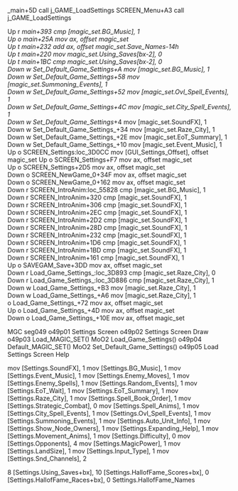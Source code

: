 


_main+5D       call j_GAME_LoadSettings
SCREEN_Menu+A3 call j_GAME_LoadSettings



Up   r _main+393                     cmp  [magic_set.BG_Music], 1                
Up   o _main+25A                     mov  ax, offset magic_set                   
Up   t _main+232                     add  ax, offset magic_set.Save_Names-14h    
Up   t _main+220                     mov  magic_set.Using_Saves[bx-2], 0         
Up   t _main+1BC                     cmp  magic_set.Using_Saves[bx-2], 0         
Down w Set_Default_Game_Settings_+A  mov  [magic_set.BG_Music], 1                
Down w Set_Default_Game_Settings_+58 mov  [magic_set.Summoning_Events], 1        
Down w Set_Default_Game_Settings_+52 mov  [magic_set.Ovl_Spell_Events], 1        
Down w Set_Default_Game_Settings_+4C mov  [magic_set.City_Spell_Events], 1       
Down w Set_Default_Game_Settings_+4  mov  [magic_set.SoundFX], 1                 
Down w Set_Default_Game_Settings_+34 mov  [magic_set.Raze_City], 1               
Down w Set_Default_Game_Settings_+2E mov  [magic_set.EoT_Summary], 1             
Down w Set_Default_Game_Settings_+10 mov  [magic_set.Event_Music], 1             
Up   o SCREEN_Settings:loc_3D0CC     mov  [GUI_Settings_Offset], offset magic_set
Up   o SCREEN_Settings+F7            mov  ax, offset magic_set                   
Up   o SCREEN_Settings+2D5           mov  ax, offset magic_set                   
Down o SCREEN_NewGame_0+34F          mov  ax, offset magic_set                   
Down o SCREEN_NewGame_0+162          mov  ax, offset magic_set                   
Down r SCREEN_IntroAnim:loc_55828    cmp  [magic_set.BG_Music], 1                
Down r SCREEN_IntroAnim+320          cmp  [magic_set.SoundFX], 1                 
Down r SCREEN_IntroAnim+306          cmp  [magic_set.SoundFX], 1                 
Down r SCREEN_IntroAnim+2EC          cmp  [magic_set.SoundFX], 1                 
Down r SCREEN_IntroAnim+2D2          cmp  [magic_set.SoundFX], 1                 
Down r SCREEN_IntroAnim+28D          cmp  [magic_set.SoundFX], 1                 
Down r SCREEN_IntroAnim+232          cmp  [magic_set.SoundFX], 1                 
Down r SCREEN_IntroAnim+1D6          cmp  [magic_set.SoundFX], 1                 
Down r SCREEN_IntroAnim+1BD          cmp  [magic_set.SoundFX], 1                 
Down r SCREEN_IntroAnim+161          cmp  [magic_set.SoundFX], 1                 
Up   o SAVEGAM_Save+3DD              mov  ax, offset magic_set                   
Down r Load_Game_Settings_:loc_3D893 cmp  [magic_set.Raze_City], 0               
Down r Load_Game_Settings_:loc_3D886 cmp  [magic_set.Raze_City], 1               
Down w Load_Game_Settings_+B3        mov  [magic_set.Raze_City], 1               
Down w Load_Game_Settings_+A6        mov  [magic_set.Raze_City], 1               
     o Load_Game_Settings_+72        mov  ax, offset magic_set                   
Up   o Load_Game_Settings_+4D        mov  ax, offset magic_set                   
Down o Load_Game_Settings_+10E       mov  ax, offset magic_set                   





MGC seg049
o49p01  Settings Screen
o49p02  Settings Screen Draw
o49p03  Load_MAGIC_SET()        MoO2 Load_Game_Settings()
o49p04  Default_MAGIC_SET()     MoO2 Set_Default_Game_Settings()
o49p05  Load Settings Screen Help

  mov  [Settings.SoundFX], 1
   mov  [Settings.BG_Music], 1
   mov  [Settings.Event_Music], 1
   mov  [Settings.Enemy_Moves], 1
   mov  [Settings.Enemy_Spells], 1
   mov  [Settings.Random_Events], 1
   mov  [Settings.EoT_Wait], 1
   mov  [Settings.EoT_Summary], 1
   mov  [Settings.Raze_City], 1
   mov  [Settings.Spell_Book_Order], 1
   mov  [Settings.Strategic_Combat], 0
   mov  [Settings.Spell_Anims], 1
   mov  [Settings.City_Spell_Events], 1
   mov  [Settings.Ovl_Spell_Events], 1
   mov  [Settings.Summoning_Events], 1
   mov  [Settings.Auto_Unit_Info], 1
   mov  [Settings.Show_Node_Owners], 1
   mov  [Settings.Expanding_Help], 1
   mov  [Settings.Movement_Anims], 1
   mov  [Settings.Difficulty], 0
   mov  [Settings.Opponents], 4
   mov  [Settings.MagicPower], 1
   mov  [Settings.LandSize], 1
   mov  [Settings.Input_Type], 1
   mov  [Settings.Snd_Channels], 2

8
[Settings.Using_Saves+bx],
10
[Settings.HallofFame_Scores+bx], 0
[Settings.HallofFame_Races+bx], 0
Settings.HallofFame_Names
